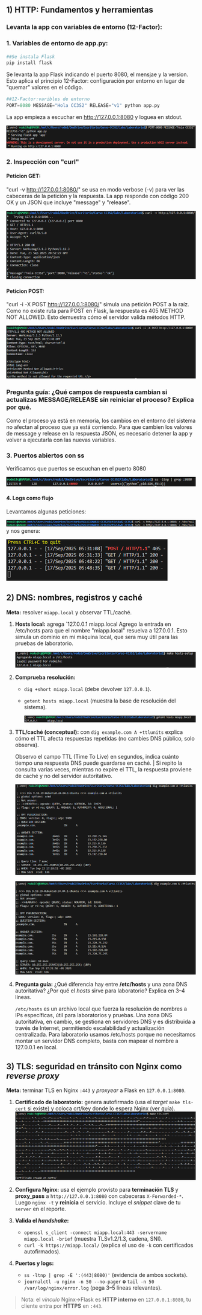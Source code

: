 ## 1) HTTP: Fundamentos y herramientas
### Levanta la app con variables de entorno (12-Factor):
### 1. Variables de entorno de app.py: 
```python
##Se instala Flask
pip install flask
```
Se levanta la app Flask indicando el puerto 8080, el mensjae y la version. Esto aplica el principio 12-Factor: configuración por entorno en lugar de "quemar" valores en el código.

```python
##12-Factor:varibles de entorno
PORT=8080 MESSAGE="Hola CC3S2" RELEASE="v1" python app.py
```
La app empieza a escuchar en http://127.0.0.1:8080 y loguea en stdout.  

![](Imagenes/variables-de-entorno.png)

### 2. Inspección con "curl"  
#### Peticion GET:  
"curl -v http://127.0.0.1:8080/" se usa en modo verbose (-v) para ver las cabeceras de la petición y la respuesta.
La app responde con código 200 OK y un JSON que incluye "message" y "release".

![](Imagenes/curl-v.png)

#### Peticion POST:  
"curl -i -X POST http://127.0.0.1:8080/" simula  una petición POST a la raíz. Como no existe ruta para POST en Flask,
la respuesta es 405 METHOD NOT ALLOWED. Esto demuestra cómo el servidor valida métodos HTTP.


![](Imagenes/curl-i-X.png)

### Pregunta guía: ¿Qué campos de respuesta cambian si actualizas MESSAGE/RELEASE sin reiniciar el proceso? Explica por qué.
Como el proceso ya está en memoria, los cambios en el entorno del sistema no afectan al proceso que ya está corriendo. Para que cambien los valores de message y release en la respuesta JSON, es necesario detener la app y volver a ejecutarla con las nuevas variables.

### 3. Puertos abiertos con ss
Verificamos que puertos se escuchan en el puerto 8080  

![](Imagenes/ss-lntp.png)

#### 4. Logs como flujo 
Levantamos algunas peticiones: 

![](Imagenes/peticines_curl-s.png)
y nos genera:

![](Imagenes/stdout_stderr.png)

## 2) DNS: nombres, registros y caché
**Meta:** resolver `miapp.local` y observar TTL/caché.
1. **Hosts local:** agrega `127.0.0.1 miapp.local
    Agrego la entrada en /etc/hosts para que el nombre "miapp.local" resuelva a 127.0.0.1.
Esto simula un dominio en mi máquina local, que sera muy útil para las pruebas de laboratorio.

    ![](Imagenes/agregar_mi_app_local.png)

2. **Comprueba resolución:**

   * `dig +short miapp.local` (debe devolver `127.0.0.1`).
   * `getent hosts miapp.local` (muestra la base de resolución del sistema).

     ![](Imagenes/gent_hosts_miapplocal.png)

3. **TTL/caché (conceptual):** con `dig example.com A +ttlunits` explica cómo el TTL afecta respuestas repetidas (no cambies DNS público, solo observa).

    Observo el campo TTL (Time To Live) en segundos,  indica cuánto tiempo una respuesta DNS puede guardarse en caché.
|   Si repito la consulta varias veces, mientras no expire el TTL, la respuesta proviene de caché y no del servidor autoritativo.

    ![](Imagenes/dig_example.png)

    ![](Imagenes/dig_example_2.png)

4. **Pregunta guía:** ¿Qué diferencia hay entre **/etc/hosts** y una zona DNS autoritativa? ¿Por qué el *hosts* sirve para laboratorio? Explica en 3–4 líneas.  

    `/etc/hosts` es un archivo local que fuerza la resolución de nombres a IPs específicas, útil para laboratorios y pruebas.
    Una zona DNS autoritativa, en cambio, se gestiona en servidores DNS y es distribuida a través de Internet, permitiendo escalabilidad y actualización centralizada.
    Para laboratorio usamos /etc/hosts porque no necesitamos montar un servidor DNS completo, basta con mapear el nombre a 127.0.0.1 en local.

## 3) TLS: seguridad en tránsito con Nginx como *reverse proxy*

**Meta:** terminar TLS en Nginx `:443` y *proxyear* a Flask en `127.0.0.1:8080`.

1. **Certificado de laboratorio:** genera autofirmado (usa el *target* `make tls-cert` si existe) y coloca crt/key donde lo espera Nginx (ver guía).
![](Imagenes/make_tls_cert.png)

2. **Configura Nginx:** usa el ejemplo provisto para **terminación TLS** y **proxy\_pass** a `http://127.0.0.1:8080` con cabeceras `X-Forwarded-*`. Luego `nginx -t` y **reinicia** el servicio.
   Incluye el *snippet* clave de tu `server` en el reporte.
   
3. **Valida el *handshake*:**

   * `openssl s_client -connect miapp.local:443 -servername miapp.local -brief` (muestra TLSv1.2/1.3, cadena, SNI).
   * `curl -k https://miapp.local/` (explica el uso de `-k` con certificados autofirmados).
5. **Puertos y logs:**

   * `ss -ltnp | grep -E ':(443|8080)'` (evidencia de ambos sockets).
   * `journalctl -u nginx -n 50 --no-pager` **o** `tail -n 50 /var/log/nginx/error.log` (pega 3–5 líneas relevantes).

> Nota: el *vínculo*  Nginx->Flask es **HTTP interno** en `127.0.0.1:8080`, tu cliente entra por **HTTPS** en `:443`.